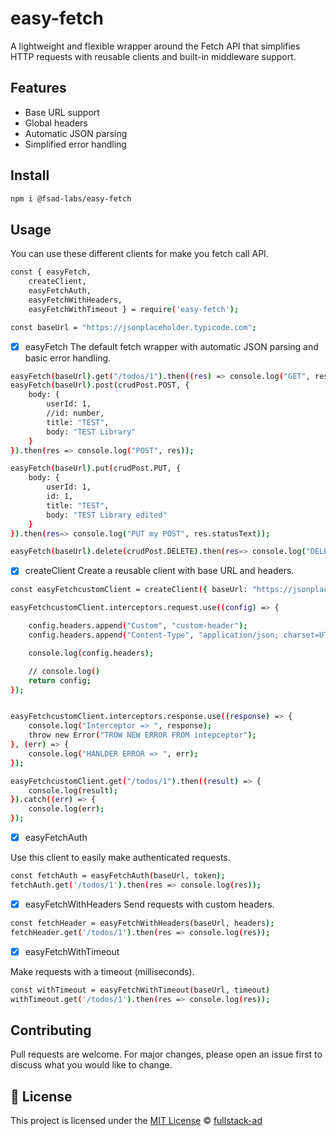 # easy-fetch

A lightweight and flexible wrapper around the Fetch API that simplifies HTTP requests with reusable clients and built-in middleware support.

## Features

- Base URL support
- Global headers
- Automatic JSON parsing
- Simplified error handling

## Install

```bash
npm i @fsad-labs/easy-fetch
```
## Usage

You can use these different clients for make you fetch call API.  

```bash
const { easyFetch,
    createClient,
    easyFetchAuth,
    easyFetchWithHeaders,
    easyFetchWithTimeout } = require('easy-fetch');

const baseUrl = "https://jsonplaceholder.typicode.com";

```

- [x] easyFetch
The default fetch wrapper with automatic JSON parsing and basic error handling.


```bash
easyFetch(baseUrl).get("/todos/1").then((res) => console.log("GET", res.data));
easyFetch(baseUrl).post(crudPost.POST, {
    body: {
        userId: 1,
        //id: number,
        title: "TEST",
        body: "TEST Library"
    }
}).then(res => console.log("POST", res));

easyFetch(baseUrl).put(crudPost.PUT, {
    body: {
        userId: 1,
        id: 1,
        title: "TEST",
        body: "TEST Library edited"
    }
}).then(res=> console.log("PUT my POST", res.statusText));

easyFetch(baseUrl).delete(crudPost.DELETE).then(res=> console.log("DELETE", res.statusText))
```

- [x] createClient
Create a reusable client with base URL and headers.

```bash
const easyFetchcustomClient = createClient({ baseUrl: "https://jsonplaceholder.typicode.com" });

easyFetchcustomClient.interceptors.request.use((config) => {

    config.headers.append("Custom", "custom-header");
    config.headers.append("Content-Type", "application/json; charset=UTF-8");

    console.log(config.headers);

    // console.log()
    return config;
});


easyFetchcustomClient.interceptors.response.use((response) => {
    console.log("Interceptor => ", response);
    throw new Error("TROW NEW ERROR FROM intepceptor");
}, (err) => {
    console.log("HANLDER ERROR => ", err);
});

easyFetchcustomClient.get("/todos/1").then((result) => {
    console.log(result);
}).catch((err) => {
    console.log(err);
});

```
- [x] easyFetchAuth

Use this client to easily make authenticated requests.

```bash
const fetchAuth = easyFetchAuth(baseUrl, token);
fetchAuth.get('/todos/1').then(res => console.log(res));
```

- [x] easyFetchWithHeaders
Send requests with custom headers.

```bash
const fetchHeader = easyFetchWithHeaders(baseUrl, headers);
fetchHeader.get('/todos/1').then(res => console.log(res));
```

- [x] easyFetchWithTimeout

Make requests with a timeout (milliseconds).

```bash
const withTimeout = easyFetchWithTimeout(baseUrl, timeout)
withTimeout.get('/todos/1').then(res => console.log(res));
```

## Contributing

Pull requests are welcome. For major changes, please open an issue first to discuss what you would like to change.

## 📄 License
This project is licensed under the [MIT License](LICENSE) © [fullstack-ad](https://github.com/fullstack-ad)





